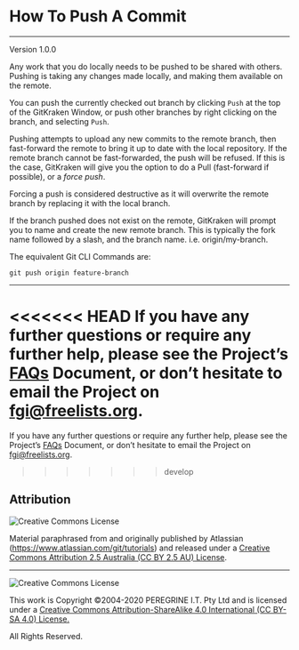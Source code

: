 # How To Push A Commit

---

Version 1.0.0

Any work that you do locally needs to be pushed to be shared with others. Pushing is taking any changes made locally, and making them available on the remote.

You can push the currently checked out branch by clicking `Push` at the top of the GitKraken Window, or push other branches by right clicking on the branch, and selecting `Push`.

Pushing attempts to upload any new commits to the remote branch, then fast-forward the remote to bring it up to date with the local repository. If the remote branch cannot be fast-forwarded, the push will be refused. If this is the case, GitKraken will give you the option to do a Pull (fast-forward if possible), or a *force push*.

Forcing a push is considered destructive as it will overwrite the remote branch by replacing it with the local branch.

If the branch pushed does not exist on the remote, GitKraken will prompt you to name and create the new remote branch. This is typically the fork name followed by a slash, and the branch name. i.e. origin/my-branch.

The equivalent Git CLI Commands are:

~~~
git push origin feature-branch
~~~

---

<<<<<<< HEAD
If you have any further questions or require any further help, please see the Project&rsquo;s [FAQs](FAQs.md) Document, or don&rsquo;t hesitate to email the Project on <fgi@freelists.org>.
=======
If you have any further questions or require any further help, please see the Project&rsquo;s [FAQs](https://github.com/Dulux-Oz/FGI/tree/master/Project_Documentation/FAQs.md) Document, or don&rsquo;t hesitate to email the Project on <fgi@freelists.org>.
>>>>>>> develop

## Attribution

![Creative Commons License](https://i.creativecommons.org/l/by-sa/2.5/au/88x31.png "Creative Commons License")

Material paraphrased from and originally published by Atlassian (https://www.atlassian.com/git/tutorials) and released under a [Creative Commons Attribution 2.5 Australia (CC BY 2.5 AU) License](http://creativecommons.org/licenses/by/2.5/au/).

---

![Creative Commons License](https://i.creativecommons.org/l/by-sa/4.0/88x31.png "Creative Commons License")

This work is Copyright &copy;2004-2020 PEREGRINE I.T. Pty Ltd and is licensed under a [Creative Commons Attribution-ShareAlike 4.0 International (CC BY-SA 4.0) License.](https://creativecommons.org/licenses/by-sa/4.0/)

All Rights Reserved.
